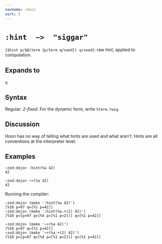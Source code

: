 ```yaml
---
navhome: /docs
sort: 5
---
```


# `:hint  ~>  "siggar"`

`{$hint p/$@(term {p/term q/seed}) q/seed}`: raw hint, applied
to computation.

## Expands to

`q`.

## Syntax

Regular: *2-fixed*.  For the dynamic form, write `%term.twig`.

## Discussion

Hoon has no way of telling what hints are used and what aren't.
Hints are all conventions at the interpreter level.

## Examples

```
~zod:dojo> :hint(%a 42)
42
```

```
~zod:dojo> ~>(%a 42)
42
```

Running the compiler:

```
~zod:dojo> (make ':hint(%a 42)')
[%10 p=97 q=[%1 p=42]]
~zod:dojo> (make ':hint(%a.+(2) 42)')
[%10 p=[p=97 q=[%4 p=[%1 p=2]]] q=[%1 p=42]]
```

```
~zod:dojo> (make '~>(%a 42)')
[%10 p=97 q=[%1 p=42]]
~zod:dojo> (make '~>(%a.+(2) 42)')
[%10 p=[p=97 q=[%4 p=[%1 p=2]]] q=[%1 p=42]]
```
